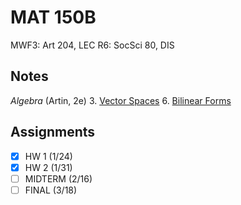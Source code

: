 # MAT 150B
MWF3: Art 204, LEC
R6: SocSci 80, DIS
## Notes
*Algebra* (Artin, 2e)
3. [Vector Spaces](../notes/vector-spaces.md)
6. [Bilinear Forms](../notes/bilinear-forms.md)
## Assignments
- [x] HW 1 (1/24)
- [x] HW 2 (1/31)
- [ ] MIDTERM (2/16)
- [ ] FINAL (3/18)